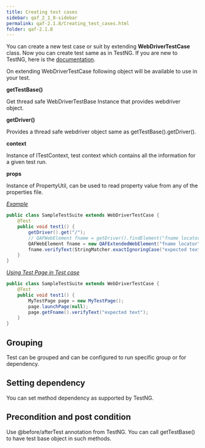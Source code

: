```yaml
---
title: Creating test cases
sidebar: qaf_2_1_8-sidebar
permalink: qaf-2.1.8/Creating_test_cases.html
folder: qaf-2.1.8
---
```



You can create a new test case or suit by extending **WebDriverTestCase** class. Now you can create test same as in TestNG. If you are new to TestNG, here is the [documentation](http://testng.org/doc/documentation-main.html). 

On extending WebDriverTestCase following object will be available to use in your test.

<b>getTestBase()</b>

Get thread safe WebDriverTestBase Instance that provides webdriver object.

<b>getDriver()</b>

Provides a thread safe webdriver object same as getTestBase().getDriver().

<b>context</b>

Instance of ITestContext, test context which contains all the information for a given test run.

<b>props</b>

Instance of PropertyUtil, can be used to read property value from any of the properties file.

<i><u>Example</u></i>

```java
public class SampleTestSuite extends WebDriverTestCase {
    @Test
    public void test1() {
        getDriver().get("/");
        // QAFWebElement fname = getDriver().findElement("fname locator");
        QAFWebElement fname = new QAFExtendedWebElement("fname locator");
        fname.verifyText(StringMatcher.exactIgnoringCase("expected text"));
    }
}
```

<i><u>Using Test Page in Test case</u></i>

```java
public class SampleTestSuite extends WebDriverTestCase {
    @Test
    public void test1() {
        MyTestPage page = new MyTestPage();
        page.launchPage(null);
        page.getFname().verifyText("expected text");
    }
}
```

## Grouping

Test can be grouped and can be configured to run specific group or for dependency.

## Setting dependency

You can set method dependency as supported by TestNG.

## Precondition and post condition

Use @before/afterTest annotation from TestNG. You can call getTestBase() to have test base object in such methods.
